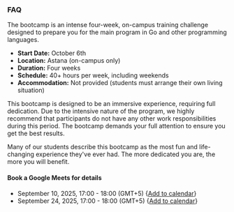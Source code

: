### FAQ

The bootcamp is an intense four-week, on-campus training challenge designed to prepare you for the main program in Go and other programming languages.

- **Start Date:** October 6th
- **Location:** Astana (on-campus only)
- **Duration:** Four weeks
- **Schedule:** 40+ hours per week, including weekends
- **Accommodation:** Not provided (students must arrange their own living situation)

This bootcamp is designed to be an immersive experience, requiring full dedication. Due to the intensive nature of the program, we highly recommend that participants do not have any other work responsibilities during this period. The bootcamp demands your full attention to ensure you get the best results.

Many of our students describe this bootcamp as the most fun and life-changing experience they've ever had. The more dedicated you are, the more you will benefit.

#### Book a Google Meets for details

- September 10, 2025, 17:00 - 18:00 (GMT+5) {[Add to calendar](https://calendar.google.com/calendar/event?action=TEMPLATE&tmeid=NWk5dDNuZ2ZyMmJuMm1yc3ZwdDJzbmlxc3QgNTZiZGJjZmNkYTI1NTUwMjU4MmMxYTViMjJiZTA4ZWMwYmI4NWIzZDAyMmY1ZTVhNGY5ZDdkZDBmZmU3MjNlYkBn&tmsrc=56bdbcfcda255502582c1a5b22be08ec0bb85b3d022f5e5a4f9d7dd0ffe723eb%40group.calendar.google.com)}
- September 24, 2025, 17:00 - 18:00 (GMT+5) {[Add to calendar](https://calendar.google.com/calendar/event?action=TEMPLATE&tmeid=MWZrNGdha3Z2NGVpdWlpOWY4OWpwbnVpbjMgNTZiZGJjZmNkYTI1NTUwMjU4MmMxYTViMjJiZTA4ZWMwYmI4NWIzZDAyMmY1ZTVhNGY5ZDdkZDBmZmU3MjNlYkBn&tmsrc=56bdbcfcda255502582c1a5b22be08ec0bb85b3d022f5e5a4f9d7dd0ffe723eb%40group.calendar.google.com)}
